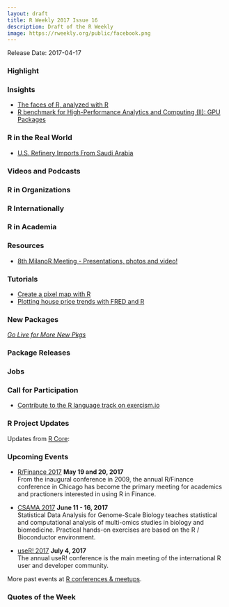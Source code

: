 ```yaml
---
layout: draft
title: R Weekly 2017 Issue 16
description: Draft of the R Weekly
image: https://rweekly.org/public/facebook.png
---
```


Release Date: 2017-04-17

###  Highlight



###  Insights

+ [The faces of R, analyzed with R](http://blog.revolutionanalytics.com/2017/04/the-faces-of-r-analyzed-with-r.html)
+ [R benchmark for High-Performance Analytics and Computing (II): GPU Packages](http://www.parallelr.com/r-hpac-benchmark-analysis-gpu/)


###  R in the Real World

+ [U.S. Refinery Imports From Saudi Arabia](https://seasmith.github.io/posts/exploring_us_refinery_imports.html)


###  Videos and Podcasts




###  R in Organizations




###  R Internationally




###  R in Academia



###  Resources

+ [8th MilanoR Meeting - Presentations, photos and video!](http://www.milanor.net/blog/8th-milanor-meeting-presentations-photos/)

###  Tutorials

+ [Create a pixel map with R](http://colinfay.me/rstats-create-a-pixel-map-with-r/)
+ [Plotting house price trends with FRED and R](http://lenkiefer.com/2017/04/11/Fred-plot)

###  New Packages

<p class="added-hostname"><a href="https://rweekly.org/live" target="_blank" class="externalLink"><i>Go Live for More New Pkgs</i></a></p>

###  Package Releases



###  Jobs




###  Call for Participation

+ [Contribute to the R language track on exercism.io](https://jonmcalder.github.io/2017-04-05-r-track-on-exercism/)

###  R Project Updates

Updates from [R Core](http://developer.r-project.org/blosxom.cgi/R-devel/NEWS):




###  Upcoming Events

+ [R/Finance 2017](http://www.rinfinance.com/) **May 19 and 20, 2017**  <br />
From the inaugural conference in 2009, the annual R/Finance conference in Chicago has become the primary meeting for academics and practioners interested in using R in Finance. 

+ [CSAMA 2017](http://www.huber.embl.de/csama2017/) **June 11 - 16, 2017** <br />
Statistical Data Analysis for Genome-Scale Biology teaches statistical and computational analysis of multi-omics studies in biology and biomedicine. Practical hands-on exercises are based on the R / Bioconductor environment.

+ [useR! 2017](http://user2017.brussels/) **July 4, 2017** <br />
The annual useR! conference is the main meeting of the international R user and developer community.

More past events at [R conferences & meetups](https://conf.rweekly.org).

###  Quotes of the Week


